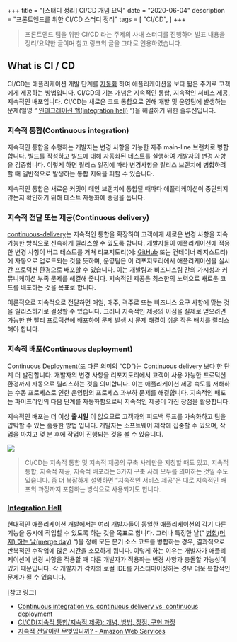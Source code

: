 +++
title = "[스터디 정리] CI/CD 개념 요약"
date = "2020-06-04"
description = "프론트엔드를 위한 CI/CD 스터디 정리"
tags = [
"CI/CD",
]
+++

> 프론트엔드 팀을 위한 CI/CD 라는 주제의 사내 스터디를 진행하며 발표 내용을 정리/요약한 글이며 참고 링크의 글을 그대로 인용하였습니다.

## What is CI / CD

CI/CD는 애플리케이션 개발 단계를 [자동화](https://www.redhat.com/ko/topics/automation/whats-it-automation) 하여 애플리케이션을 보다 짧은 주기로 고객에게 제공하는 방법입니다. CI/CD의 기본 개념은 지속적인 통합, 지속적인 서비스 제공, 지속적인 배포입니다. CI/CD는 새로운 코드 통합으로 인해 개발 및 운영팀에 발생하는 문제(일명 “ [인테그레이션 헬(integration hell)](https://www.solutionsiq.com/agile-glossary/integration-hell/) “)을 해결하기 위한 솔루션입니다.

### 지속적 통합(Continuous integration)

지속적인 통합을 수행하는 개발자는 변경 사항을 가능한 자주 main-line 브랜치로 병합합니다. 빌드를 작성하고 빌드에 대해 자동화된 테스트를 실행하여 개발자의 변경 사항을 검증합니다. 이렇게 하면 릴리스 일정에 따라 변경사항을 릴리스 브랜치에 병합하려 할 때 일반적으로 발생하는 통합 지옥을 피할 수 있습니다.

지속적인 통합은 새로운 커밋이 메인 브랜치에 통합될 때마다 애플리케이션이 중단되지 않는지 확인하기 위해 테스트 자동화에 중점을 둡니다.

### 지속적 전달 또는 제공(Continuous delivery)

[continuous-delivery](https://www.atlassian.com/continuous-delivery)는 지속적인 통합을 확장하여 고객에게 새로운 변경 사항을 지속 가능한 방식으로 신속하게 릴리스할 수 있도록 합니다. 개발자들이 애플리케이션에 적용한 변경 사항이 버그 테스트를 거쳐 리포지토리(예: [GitHub](https://redhatofficial.github.io/#!/main) 또는 컨테이너 레지스트리)에 자동으로 업로드되는 것을 뜻하며, 운영팀은 이 리포지토리에서 애플리케이션을 실시간 프로덕션 환경으로 배포할 수 있습니다. 이는 개발팀과 비즈니스팀 간의 가시성과 커뮤니케이션 부족 문제를 해결해 줍니다. 지속적인 제공은 최소한의 노력으로 새로운 코드를 배포하는 것을 목표로 합니다.

이론적으로 지속적으로 전달하면 매일, 매주, 격주로 또는 비즈니스 요구 사항에 맞는 것을 릴리스하기로 결정할 수 있습니다. 그러나 지속적인 제공의 이점을 실제로 얻으려면 가능한 한 빨리 프로덕션에 배포하여 문제 발생 시 문제 해결이 쉬운 작은 배치를 릴리스해야 합니다.

### 지속적 배포(Continuous deployment)

Continuous Deployment(또 다른 의미의 “CD”)는 Continuous delivery 보다 한 단계 더 발전합니다.
개발자의 변경 사항을 리포지토리에서 고객이 사용 가능한 프로덕션 환경까지 자동으로 릴리스하는 것을 의미합니다. 이는 애플리케이션 제공 속도를 저해하는 수동 프로세스로 인한 운영팀의 프로세스 과부하 문제를 해결합니다. 지속적인 배포는 파이프라인의 다음 단계를 자동화함으로써 지속적인 제공이 가진 장점을 활용합니다.

지속적인 배포는 더 이상 **출시일** 이 없으므로 고객과의 피드백 루프를 가속화하고 팀을 압박할 수 있는 훌륭한 방법 입니다. 개발자는 소프트웨어 제작에 집중할 수 있으며, 작업을 마치고 몇 분 후에 작업이 진행되는 것을 볼 수 있습니다.

![](https://www.redhat.com/cms/managed-files/ci-cd-flow-desktop_1.png)

> CI/CD는 지속적 통합 및 지속적 제공의 구축 사례만을 지칭할 때도 있고, 지속적 통합, 지속적 제공, 지속적 배포라는 3가지 구축 사례 모두를 의미하는 것일 수도 있습니다. 좀 더 복잡하게 설명하면 “지속적인 서비스 제공”은 때로 지속적인 배포의 과정까지 포함하는 방식으로 사용되기도 합니다.

### [Integration Hell](http://c2.com/xp/IntegrationHell.html)

현대적인 애플리케이션 개발에서는 여러 개발자들이 동일한 애플리케이션의 각기 다른 기능을 동시에 작업할 수 있도록 하는 것을 목표로 합니다. 그러나 특정한 날(“ [병합(머지) 하는 날(merge day)](https://thedailywtf.com/articles/Happy_Merge_Day!) “)을 정해 모든 분기 소스 코드를 병합하는 경우, 결과적으로 반복적인 수작업에 많은 시간을 소모하게 됩니다. 이렇게 하는 이유는 개발자가 애플리케이션에 변경 사항을 적용할 때 다른 개발자가 적용하는 변경 사항과 충돌할 가능성이 있기 때문입니다. 각 개발자가 각자의 로컬 IDE를 커스터마이징하는 경우 더욱 복합적인 문제가 될 수 있습니다.

[참고 링크]

- [Continuous integration vs. continuous delivery vs. continuous deployment](https://www.atlassian.com/continuous-delivery/principles/continuous-integration-vs-delivery-vs-deployment)
- [CI/CD(지속적 통합/지속적 제공): 개념, 방법, 장점, 구현 과정](https://www.redhat.com/ko/topics/devops/what-is-ci-cd)
- [지속적 전달이란 무엇입니까? - Amazon Web Services](https://aws.amazon.com/ko/devops/continuous-delivery/)
